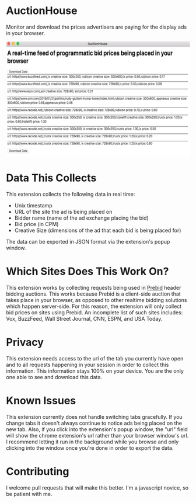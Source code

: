 # AuctionHouse
Monitor and download the prices advertisers are paying for the display ads in your browser.

<img src="/images/auctionhouse.png" alt>

# Data This Collects

This extension collects the following data in real time:

* Unix timestamp
* URL of the site the ad is being placed on
* Bidder name (name of the ad exchange placing the bid)
* Bid price (in CPM)
* Creative Size (dimensions of the ad that each bid is being placed for)

The data can be exported in JSON format via the extension's popup window.

# Which Sites Does This Work On?

This extension works by collecting requests being used in [Prebid](https://prebid.org/) header bidding auctions. This works because Prebid is a client-side auction that takes place in your browser, as opposed to other realtime bidding solutions which happen server-side. For this reason, the extension will only collect bid prices on sites using Prebid. An incomplete list of such sites includes: Vox, BuzzFeed, Wall Street Journal, CNN, ESPN, and USA Today.

# Privacy

This extension needs access to the url of the tab you currently have open and to all requests happening in your session in order to collect this information. This information stays 100% on your device. You are the only one able to see and download this data.

# Known Issues

This extension currently does not handle switching tabs gracefully. If you change tabs it doesn't always continue to notice ads being placed on the new tab. Also, if you click into the extension's popup window, the "url" field will show the chrome extension's url rather than your browser window's url. I recommend letting it run in the background while you browse and only clicking into the window once you're done in order to export the data.

# Contributing

I welcome pull requests that will make this better. I'm a javascript novice, so be patient with me.

